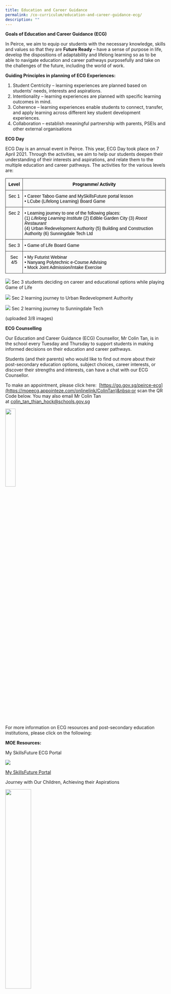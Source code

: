 ```yaml
---
title: Education and Career Guidance
permalink: /co-curriculum/education-and-career-guidance-ecg/
description: ""
---
```



**Goals of Education and Career Guidance (ECG)**

In Peirce, we aim to equip our students with the necessary knowledge, skills and values so that they are&nbsp;**Future Ready**&nbsp;– have a sense of purpose in life, develop the dispositions of adaptability and lifelong learning so as to be able to navigate education and career pathways purposefully and take on the challenges of the future, including the world of work.

**Guiding Principles in planning of ECG Experiences:**

1.  Student Centricity&nbsp;– learning experiences are planned based on students’ needs, interests and aspirations.
2.  Intentionality&nbsp;– learning experiences are planned with specific learning outcomes in mind.
3.  Coherence&nbsp;– learning experiences enable students to connect, transfer, and apply learning across different key student development experiences.
4.  Collaboration&nbsp;– establish meaningful partnership with parents, PSEIs and other external organisations

**ECG Day**

ECG Day is an annual event in Peirce. This year, ECG Day took place on 7 April 2021. Through the activities, we aim to help our students deepen their understanding of their interests and aspirations, and relate them to the multiple education and career pathways. The activities for the various levels are:


<table style="border-collapse:collapse;border-spacing:0" class="tg"><thead><tr><th style="background-color:#FBFBFB;border-color:#333333;border-style:solid;border-width:1px;color:#000000;font-family:Arial, sans-serif;font-size:14px;font-weight:bold;overflow:hidden;padding:10px 5px;text-align:center;vertical-align:top;word-break:normal"><span style="font-weight:700">Level</span></th><th style="background-color:#FBFBFB;border-color:#333333;border-style:solid;border-width:1px;color:#000000;font-family:Arial, sans-serif;font-size:14px;font-weight:bold;overflow:hidden;padding:10px 5px;text-align:center;vertical-align:top;word-break:normal"><span style="font-weight:700">Programme/ Activity</span></th></tr></thead><tbody><tr><td style="background-color:#FBFBFB;border-color:#333333;border-style:solid;border-width:1px;color:#000000;font-family:Arial, sans-serif;font-size:14px;overflow:hidden;padding:10px 5px;text-align:center;vertical-align:top;word-break:normal"><span style="font-weight:400">Sec 1</span></td><td style="background-color:#FBFBFB;border-color:#333333;border-style:solid;border-width:1px;color:#000000;font-family:Arial, sans-serif;font-size:14px;overflow:hidden;padding:10px 5px;text-align:left;vertical-align:top;word-break:normal">• Career Taboo Game and MySkillsFuture portal lesson<br>• LCube (Lifelong Learning) Board Game</td></tr><tr><td style="background-color:#FBFBFB;border-color:#333333;border-style:solid;border-width:1px;color:#000000;font-family:Arial, sans-serif;font-size:14px;overflow:hidden;padding:10px 5px;text-align:center;vertical-align:top;word-break:normal"><span style="font-weight:400">Sec 2</span></td><td style="background-color:#FBFBFB;border-color:#333333;border-style:solid;border-width:1px;color:#000000;font-family:Arial, sans-serif;font-size:14px;overflow:hidden;padding:10px 5px;text-align:left;vertical-align:top;word-break:normal">• Learning journey to one of the following places: <br>(1) <span style="font-style:italic">Lifelong Learning Institute</span> (2) Edible Garden City (3) <span style="font-style:italic">Roost Restaurant</span><br><span style="font-weight:400">(4)</span> <span style="font-weight:400">Urban Redevelopment Authority</span> <span style="font-weight:400">(5)</span> <span style="font-weight:400">Building and Construction Authority</span> <span style="font-weight:400">(6)</span> <span style="font-weight:400">Sunningdale Tech Ltd</span></td></tr><tr><td style="background-color:#FBFBFB;border-color:#333333;border-style:solid;border-width:1px;color:#000000;font-family:Arial, sans-serif;font-size:14px;overflow:hidden;padding:10px 5px;text-align:center;vertical-align:top;word-break:normal"><span style="font-weight:400">Sec 3</span></td><td style="background-color:#FBFBFB;border-color:#333333;border-style:solid;border-width:1px;color:#000000;font-family:Arial, sans-serif;font-size:14px;overflow:hidden;padding:10px 5px;text-align:left;vertical-align:top;word-break:normal">• Game of Life Board Game </td></tr><tr><td style="background-color:#FBFBFB;border-color:#333333;border-style:solid;border-width:1px;color:#000000;font-family:Arial, sans-serif;font-size:14px;overflow:hidden;padding:10px 5px;text-align:center;vertical-align:top;word-break:normal"><span style="font-weight:400">Sec 4/5</span></td><td style="background-color:#FBFBFB;border-color:#333333;border-style:solid;border-width:1px;color:#000000;font-family:Arial, sans-serif;font-size:14px;overflow:hidden;padding:10px 5px;text-align:left;vertical-align:top;word-break:normal">• My Futurist Webinar<br>• Nanyang Polytechnic e-Course Advising<br>• Mock Joint Admission/Intake Exercise</td></tr></tbody></table>

![](/images/Photo-8-5.jpg)
Sec 3 students deciding on career and educational options while playing Game of Life

![](/images/Photo-7.png)
Sec 2 learning journey to Urban Redevelopment Authority

![](/images/Photo-6.png)
Sec 2 learning journey to Sunningdale Tech

(uploaded 3/8 images)


**ECG Counselling**

Our Education and Career Guidance (ECG) Counsellor, Mr Colin Tan, is in the school&nbsp;every Tuesday and Thursday&nbsp;to support students in making informed decisions on their education and career pathways.

Students (and their parents) who would like to find out more about their post-secondary education options, subject choices, career interests, or discover their strengths and interests, can have a chat with our ECG Counsellor.

To make an appointment, please click here:&nbsp;&nbsp;[https://go.gov.sg/peirce-ecg](https://moeecg.appointeze.com/onlinelink/ColinTan)&nbsp;or scan the QR Code below. You may also email Mr Colin Tan at&nbsp;[colin\_tan\_thian\_hock@schools.gov.sg](mailto:colin_tan_thian_hock@schools.gov.sg)

<img src="/images/QR-code.png" style="width:25%">
		 
For more information on ECG resources and post-secondary education institutions, please click on the following:

**MOE Resources:**

My SkillsFuture ECG Portal

![](/images/ecg-portal.jpg)

[My SkillsFuture Portal](https://www.myskillsfuture.gov.sg/content/student/en/secondary.html)

Journey with Our Children, Achieving their Aspirations

<img src="/images/journey.png" style="width:40%">
		 
[Journey with Our Children, Achieving their Aspirations](https://www.moe.gov.sg/-/media/files/programmes/ecg-parent-guide.ashx?la=en&amp;hash=E7DDC93E69179D8B4E9373DC48138F7DDBCFCA35)

The Next Step Forward

<img src="/images/next-step.jpg" style="width:40%">

[The Next Step Forward](https://www.moe.gov.sg/-/media/files/programmes/ecg/moe_the_next_step_forward.ashx?la=en&amp;hash=861D380E656F90365A6CB50CB53383232AEF1972)

Post-Secondary Education

Overview of Post-Secondary Education Institutions (PSEIs):&nbsp;[https://www.moe.gov.sg/post-secondary/overview](https://www.moe.gov.sg/post-secondary/overview)&nbsp;(this website will link to other important topics like pathways, admission exercises, course finder etc)

<iframe width="560" height="315" src="https://www.youtube.com/embed/ndDVlzT-z0g" title="YouTube video player" frameborder="0" allow="accelerometer; autoplay; clipboard-write; encrypted-media; gyroscope; picture-in-picture" allowfullscreen=""></iframe>